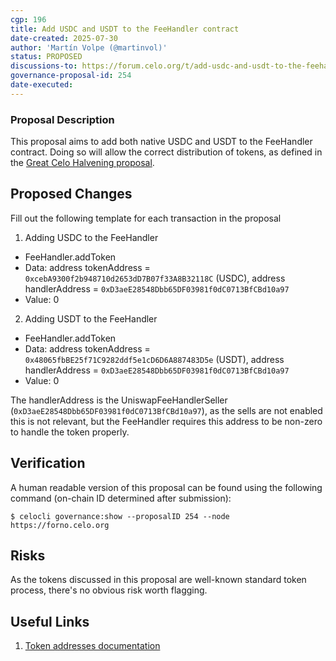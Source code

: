 ```yaml
---
cgp: 196
title: Add USDC and USDT to the FeeHandler contract
date-created: 2025-07-30
author: 'Martín Volpe (@martinvol)'
status: PROPOSED
discussions-to: https://forum.celo.org/t/add-usdc-and-usdt-to-the-feehandler-contract/12048
governance-proposal-id: 254
date-executed:
---
```

 
### Proposal Description

This proposal aims to add both native USDC and USDT to the FeeHandler contract. Doing so will allow the correct distribution of tokens, as defined in the [Great Celo Halvening proposal](https://mondo.celo.org/governance/cgp-169).
 
## Proposed Changes
 
Fill out the following template for each transaction in the proposal
 
1. Adding USDC to the FeeHandler
  - FeeHandler.addToken
  - Data: address tokenAddress = `0xcebA9300f2b948710d2653dD7B07f33A8B32118C` (USDC), address handlerAddress = `0xD3aeE28548Dbb65DF03981f0dC0713BfCBd10a97`
  - Value: 0
2. Adding USDT to the FeeHandler
  - FeeHandler.addToken
  - Data: address tokenAddress = `0x48065fbBE25f71C9282ddf5e1cD6D6A887483D5e` (USDT), address handlerAddress = `0xD3aeE28548Dbb65DF03981f0dC0713BfCBd10a97`
  - Value: 0

The handlerAddress is the UniswapFeeHandlerSeller (`0xD3aeE28548Dbb65DF03981f0dC0713BfCBd10a97`), as the sells are not enabled this is not relevant, but the FeeHandler requires this address to be non-zero to handle the token properly.

## Verification
 
A human readable version of this proposal can be found using the following command (on-chain ID determined after submission):

`$ celocli governance:show --proposalID 254 --node https://forno.celo.org`
 
## Risks
 
As the tokens discussed in this proposal are well-known standard token process, there's no obvious risk worth flagging.
 
## Useful Links
1. [Token addresses documentation](https://docs.celo.org/contracts/token-contracts)
